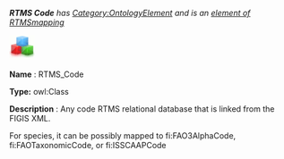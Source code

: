 ___RTMS Code__ 
 has
 [Category:OntologyElement](../../Category/OntologyElement "Category:OntologyElement") 
 and is an
 [element of](../../Property/ElementOf "Property:ElementOf") 
[RTMSmapping](../../Submissions/RTMSmapping "Submissions:RTMSmapping")_




  





[![Class](../images/thumb/2/27/Class.gif/45px-Class.gif)](../../Image/Class.gif "Class")


__Name__ 
 : RTMS\_Code
 



__Type:__ 
 owl:Class
 



__Description__ 
 : Any code RTMS relational database that is linked from the FIGIS XML.
 



 For species, it can be possibly mapped to fi:FAO3AlphaCode, fi:FAOTaxonomicCode, or fi:ISSCAAPCode